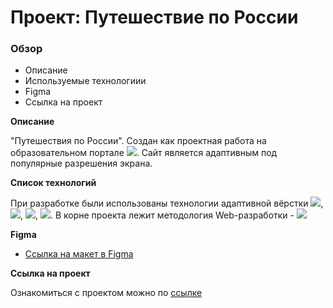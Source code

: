 # Проект: Путешествие по России

### Обзор
* Описание
* Используемые технологиии
* Figma
* Ссылка на проект

**Описание**

 "Путешествия по России".
Создан как проектная работа на образовательном портале <img src="https://img.shields.io/badge/YANDEX-%D0%9F%D0%A0%D0%90%D0%9A%D0%A2%D0%98%D0%9A%D0%A3%D0%9C-yellow">. Сайт является адаптивным под популярные разрешения экрана.


**Список технологий**

При разработке были использованы технологии адаптивной вёрстки <img src="https://img.shields.io/badge/HTML-5-brightgreen">, <img src="https://img.shields.io/badge/CSS-4-brightgreen">, <img src="https://img.shields.io/badge/FLEX-BOX-brightgreen">, <img src="https://img.shields.io/badge/GRID-LAYOUT-brightgreen">. В корне проекта лежит методология Web-разработки - <img src="https://img.shields.io/badge/%D0%91%D0%AD%D0%9C-%D0%91%D0%BB%D0%BE%D0%BA%20%D0%AD%D0%BB%D0%B5%D0%BC%D0%B5%D0%BD%D1%82%20%D0%9C%D0%BE%D0%B4%D0%B8%D1%84%D0%B8%D0%BA%D0%B0%D1%82%D0%BE%D1%80-blue">

**Figma**

* [Ссылка на макет в Figma](https://www.figma.com/file/5S2WSbEFL6awjVWJ0NWL8Q/Sprint-3_-Russia-_-desktop-mobile?node-id=28503%3A0)

**Ссылка на проект**

Ознакомиться с проектом можно по [ссылке](https://salvadordalli.github.io/russian-travel/)


